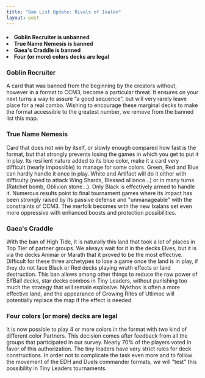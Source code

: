 ```yaml
---
title: "Ban List Update: Rivals of Ixalan"
layout: post
---
```


<h4>
    <li> Goblin Recruiter is unbanned</li>
    <li> True Name Nemesis is banned</li>
    <li> Gaea's Craddle is banned</li>
    <li> Four (or more) colors decks are legal</li>
</h4>




### Goblin Recruiter

A card that was banned from the beginning by the creators without, however in a format to CCM3, become a particular threat. It ensures on your next turns a way to assure “a good sequence", but will very rarely leave place for a real combo. Wishing to encourage these marginal decks to make the format accessible to the greatest number, we remove from the banned list this map.

### True Name Nemesis

Card that does not win by itself, or slowly enough compared how fast is the format, but that strongly prevents losing the games in which you get to put it in play. Its resilient nature added to its blue color, make it a card very difficult (nearly impossible) to manage for some colors. Green, Red and Blue can hardly handle it once in play. White and Artifact will do it either with difficulty (need to attack Wing Shards, Blessed alliance...) or in many turns (Ratchet bomb, Oblivion stone...). Only Black is effectively armed to handle it.
Numerous results point to final tournament games where its impact has been strongly raised by its passive defense and "unmanageable" with the constraints of CCM3.
The merfolk becomes with the new Ixalans set even more oppressive with enhanced boosts and protection possibilities.


### Gaea's Craddle

With the ban of High Tide, it is naturally this land that took a lot of places in Top Tier of partner groups. We always wait for it in the decks Elves, but it is via the decks Animar or Marath that it proved to be the most effective. Difficult for these three archetypes to lose a game once the land is in play, if they do not face Black or Red decks playing wrath effects or land destruction.
This ban allows among other things to reduce the raw power of ElfBall decks, star decks combos in Tiny Leaders, without punishing too much the strategy that will remain explosive. Nykthos is often a more effective land, and the appearance of Growing Rites of Utlimoc will potentially replace the map if the effect is needed

### Four colors (or more) decks are legal

It is now possible to play 4 or more colors in the format with two kind of different color Partners.
This decision comes after feedback from all the groups that participated in our survey. Nearly 70% of the players voted in favor of this authorization.
The tiny leaders have very strict rules for deck constructions. In order not to complicate the task even more and to follow the movement of the EDH and Duels commander formats, we will "test" this possibility in Tiny Leaders tournaments.
